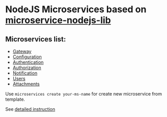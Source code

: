 # NodeJS Microservices based on [microservice-nodejs-lib](https://github.com/Lomray-Software/microservice-nodejs-lib)

## Microservices list:
 - [Gateway](https://github.com/Lomray-Software/microservices/gateway)
 - [Configuration](https://github.com/Lomray-Software/microservices/configuration)
 - [Authentication](https://github.com/Lomray-Software/microservices/authentication)
 - [Authorization](https://github.com/Lomray-Software/microservices/authorization)
 - [Notification](https://github.com/Lomray-Software/microservices/notification)
 - [Users](https://github.com/Lomray-Software/microservices/users)
 - [Attachments](https://github.com/Lomray-Software/microservices/attachments)
 
Use `microservices create your-ms-name` for create new microservice from template.

See [detailed instruction](https://github.com/Lomray-Software/microservices)
